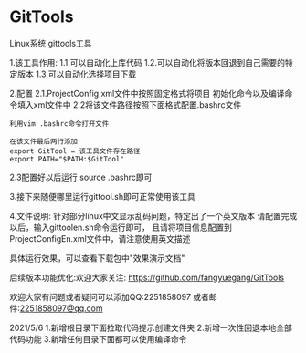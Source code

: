 # GitTools
Linux系统 gittools工具

1.该工具作用:
  1.1.可以自动化上库代码
  1.2.可以自动化将版本回退到自己需要的特定版本
  1.3.可以自动化选择项目下载

2.配置
  2.1.ProjectConfig.xml文件中按照固定格式将项目
      初始化命令以及编译命令填入xml文件中
  2.2将该文件路径按照下面格式配置.bashrc文件

    利用vim .bashrc命令打开文件

    在该文件最后两行添加
    export GitTool = 该工具文件存在路径
    export PATH="$PATH:$GitTool"

  2.3配置好以后运行 source .bashrc即可
  
3.接下来随便哪里运行gittool.sh即可正常使用该工具

4.文件说明:
针对部分linux中文显示乱码问题，特定出了一个英文版本
请配置完成以后，输入gittoolen.sh命令运行即可，
且请将项目信息配置到ProjectConfigEn.xml文件中，请注意使用英文描述


具体运行效果，可以查看下载包中"效果演示文档"

后续版本功能优化:欢迎大家关注: https://github.com/fangyuegang/GitTools

欢迎大家有问题或者疑问可以添加QQ:2251858097
或者邮件:2251858097@qq.com

2021/5/6 1.新增根目录下面拉取代码提示创建文件夹
         2.新增一次性回退本地全部代码功能
         3.新增任何目录下面都可以使用编译命令

